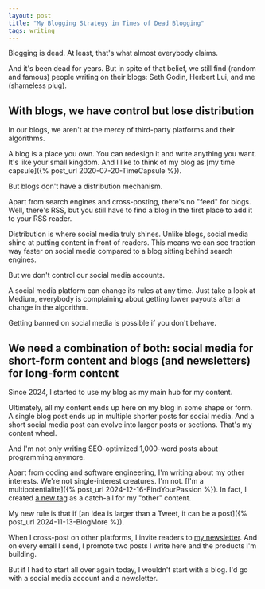 ```yaml
---
layout: post
title: "My Blogging Strategy in Times of Dead Blogging"
tags: writing
---
```


Blogging is dead. At least, that's what almost everybody claims.

And it's been dead for years. But in spite of that belief, we still find (random and famous) people writing on their blogs: Seth Godin, Herbert Lui, and me (shameless plug).

## With blogs, we have control but lose distribution

In our blogs, we aren't at the mercy of third-party platforms and their algorithms.

A blog is a place you own. You can redesign it and write anything you want. It's like your small kingdom. And I like to think of my blog as [my time capsule]({% post_url 2020-07-20-TimeCapsule %}).

But blogs don't have a distribution mechanism.

Apart from search engines and cross-posting, there's no "feed" for blogs. Well, there's RSS, but you still have to find a blog in the first place to add it to your RSS reader.

Distribution is where social media truly shines. Unlike blogs, social media shine at putting content in front of readers. This means we can see traction way faster on social media compared to a blog sitting behind search engines.

But we don't control our social media accounts.

A social media platform can change its rules at any time. Just take a look at Medium, everybody is complaining about getting lower payouts after a change in the algorithm.

Getting banned on social media is possible if you don't behave. 

## We need a combination of both: social media for short-form content and blogs (and newsletters) for long-form content

Since 2024, I started to use my blog as my main hub for my content.

Ultimately, all my content ends up here on my blog in some shape or form. A single blog post ends up in multiple shorter posts for social media. And a short social media post can evolve into larger posts or sections. That's my content wheel.

And I'm not only writing SEO-optimized 1,000-word posts about programming anymore. 

Apart from coding and software engineering, I'm writing about my other interests. We're not single-interest creatures. I'm not. [I'm a multipotentialite]({% post_url 2024-12-16-FindYourPassion %}). In fact, I created [a new tag](/tags/misc/) as a catch-all for my "other" content.

My new rule is that if [an idea is larger than a Tweet, it can be a post]({% post_url 2024-11-13-BlogMore %}).

When I cross-post on other platforms, I invite readers to [my newsletter](https://fridaylinks.beehiiv.com/subscribe). And on every email I send, I promote two posts I write here and the products I'm building.

But if I had to start all over again today, I wouldn't start with a blog. I'd go with a social media account and a newsletter.
